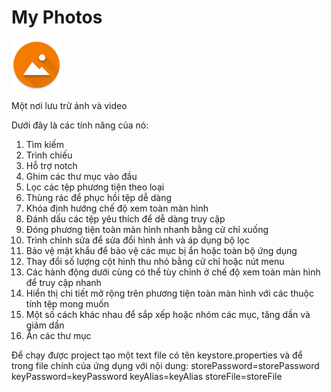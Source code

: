 # My Photos

<img alt="Logo" src="app/src/main/res/mipmap-xxxhdpi/ic_launcher.png" width="80" />

Một nơi lưu trữ ảnh và video

Dưới đây là các tính năng của nó: 
1. Tìm kiếm  
2. Trình chiếu  
3. Hỗ trợ notch 
4. Ghim các thư mục vào đầu 
5. Lọc các tệp phương tiện theo loại 
6. Thùng rác để phục hồi tệp dễ dàng 
7. Khóa định hướng chế độ xem toàn màn hình  
8. Đánh dấu các tệp yêu thích để dễ dàng truy cập 
9. Đóng phương tiện toàn màn hình nhanh bằng cử chỉ xuống 
10. Trình chỉnh sửa để sửa đổi hình ảnh và áp dụng bộ lọc
11. Bảo vệ mật khẩu để bảo vệ các mục bị ẩn hoặc toàn bộ ứng dụng
12. Thay đổi số lượng cột hình thu nhỏ bằng cử chỉ hoặc nút menu 
13. Các hành động dưới cùng có thể tùy chỉnh ở chế độ xem toàn màn hình để truy cập nhanh  
14. Hiển thị chi tiết mở rộng trên phương tiện toàn màn hình với các thuộc tính tệp mong muốn  
15. Một số cách khác nhau để sắp xếp hoặc nhóm các mục, tăng dần và giảm dần 
16. Ẩn các thư mục


Để chạy được project tạo một text file có tên keystore.properties và để trong file chính của ứng dụng với nội dung:
  storePassword=storePassword 
  keyPassword=keyPassword 
  keyAlias=keyAlias
  storeFile=storeFile  